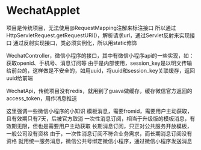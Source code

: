 # WechatApplet
项目是传统项目，无法使用@RequestMapping注解来标注接口
所以通过HttpServletRequest.getRequestURI()，解析请求url，通过Servlet反射来实现接口
通过反射实现接口，类必须实例化，所以用static修饰

WechatController，微信小程序的接口，其中有微信小程序api的一些实现，如：获取openid、手机号、消息订阅等
由于是内部使用，session_key是以明文传输给前台的，这样做是不安全的，如用uuid，将uuid和session_key关联缓存，返回uuid给前端

WechatApi，传统项目没有redis，就用到了guava做缓存，缓存微信官方返回的access_token，用作消息推送

这里强调一些微信小程序的小知识
模板消息，需要fromid，需要用户主动获取，且有效期只有7天，后被官方取消
一次性消息订阅，相当于升级版的模板消息，有效期无限，但也是需要用户主动获取
长期消息订阅，只正对公共服务开放模板，一般公司没有资格
由于，一次性消息订阅不符合业务需求，而长期消息订阅没有资格
就用统一服务消息，微信公共号绑定微信小程序，通过微信小程序发送消息

